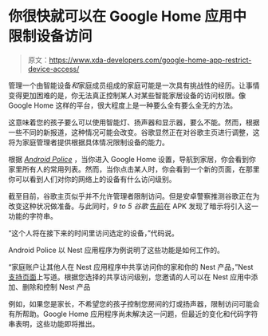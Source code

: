 # 你很快就可以在 Google Home 应用中限制设备访问

> 原文：<https://www.xda-developers.com/google-home-app-restrict-device-access/>

管理一个由智能设备*和*家庭成员组成的家庭可能是一次具有挑战性的经历。让事情变得更加困难的是，你无法真正控制某人对某些智能家居设备的访问权限。像 Google Home 这样的平台，很大程度上是一种要么全有要么全无的方法。

这意味着您的孩子要么可以使用智能灯、扬声器和显示器，要么不能。然而，根据一些不同的新报道，这种情况可能会改变。谷歌显然正在对谷歌主页进行调整，这将为家庭管理者提供根据具体情况限制设备的能力。

根据 [*Android Police*](https://www.androidpolice.com/2021/02/01/google-home-may-soon-let-you-restrict-access-to-smart-home-controls/) ，当你进入 Google Home 设置，导航到家居，你会看到你家里所有人的常用列表。然而，当你点击某人时，你会看到一个新的页面，在那里你可以看到人们对你的网络上的设备有什么访问级别。

截至目前，谷歌主页似乎并不允许管理者限制访问。但是安卓警察推测谷歌正在为改变这种状况做准备。与此同时，*9 to 5 谷歌* [先前](https://9to5google.com/2020/09/16/google-home-nest-audio/)在 APK 发现了暗示将引入这一功能的字符串。

“这个人将在接下来的时间里访问选定的设备，”代码说。

Android Police 以 Nest 应用程序为例说明了这些功能是如何工作的。

“家庭账户让其他人在 Nest 应用程序中共享访问你的家和你的 Nest 产品，”Nest [支持页面](https://support.google.com/googlenest/answer/9304271?hl=en&co=GENIE.Platform%3DAndroid)上写道。根据您选择的共享访问级别，您邀请的人可以在 Nest 应用中添加、删除和控制 Nest 产品

例如，如果您是家长，不希望您的孩子控制您房间的灯或扬声器，限制访问可能会有所帮助。Google Home 应用程序尚未解决这一问题，但最近的变化和代码字符串表明，这些功能即将推出。
